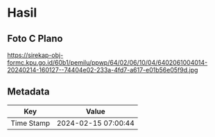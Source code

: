 # Hasil

## Foto C Plano

https://sirekap-obj-formc.kpu.go.id/60b1/pemilu/ppwp/64/02/06/10/04/6402061004014-20240214-160127--74404e02-233a-4fd7-a617-e01b56e05f9d.jpg


## Metadata

| Key        | Value               |
| ---------- | ------------------- |
| Time Stamp | 2024-02-15 07:00:44 |



